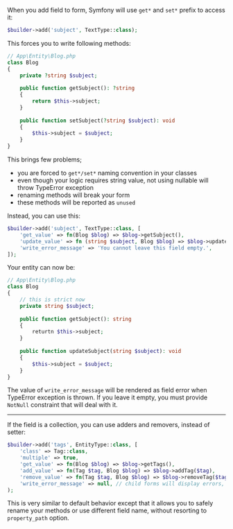 When you add field to form, Symfony will use ``get*`` and ``set*`` prefix to access it:



```php
$builder->add('subject', TextType::class);

```

This forces you to write following methods:

```php
// App\Entity\Blog.php
class Blog
{
    private ?string $subject;
    
    public function getSubject(): ?string
    {
        return $this->subject;
    }
    
    public function setSubject(?string $subject): void
    {
        $this->subject = $subject;
    }
}
```

This brings few problems; 
- you are forced to ``get*/set*`` naming convention in your classes
- even though your logic requires string value, not using nullable will throw TypeError exception
- renaming methods will break your form
- these methods will be reported as ``unused``



Instead, you can use this:

```php
$builder->add('subject', TextType::class, [
    'get_value' => fn(Blog $blog) => $blog->getSubject(),
    'update_value' => fn (string $subject, Blog $blog) => $blog->updateSubject($subject),
    'write_error_message' => 'You cannot leave this field empty.',
]);
```

Your entity can now be:

```php
// App\Entity\Blog.php
class Blog
{
    // this is strict now
    private string $subject;
    
    public function getSubject(): string 
    {
        returtn $this->subject;
    }
    
    public function updateSubject(string $subject): void 
    {
        $this->subject = $subject;
    }
}
```

The value of ``write_error_message`` will be rendered as field error when TypeError exception is thrown. If you leave it empty, you must provide ``NotNull`` constraint that will deal with it.

---

If the field is a collection, you can use adders and removers, instead of setter:


```php
$builder->add('tags', EntityType::class, [
    'class' => Tag::class,
    'multiple' => true,
    'get_value' => fn(Blog $blog) => $blog->getTags(),
    'add_value' => fn(Tag $tag, Blog $blog) => $blog->addTag($tag),
    'remove_value' => fn(Tag $tag, Blog $blog) => $blog->removeTag($tag),
    'write_error_message' => null, // child forms will display errors, we don't need it here
);
```

This is very similar to default behavior except that it allows you to safely rename your methods or use different field name, without resorting to ``property_path`` option.
